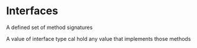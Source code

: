 # Interfaces

A defined set of method signatures

A value of interface type cal hold any value that implements those methods


